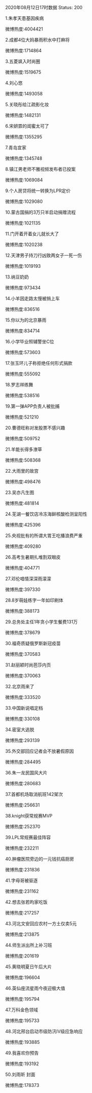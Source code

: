 2020年08月12日17时数据
Status: 200

1.朱孝天患基因疾病

微博热度:4004421

2.成都4位大妈暴雨积水中打麻将

微博热度:1714864

3.五菱飒入时尚圈

微博热度:1519675

4.刘心悠

微博热度:1493058

5.关晓彤给江疏影化妆

微博热度:1482131

6.宋妍霏的闺蜜太可了

微博热度:1355295

7.青岛宜家

微博热度:1345748

8.镇江男老师不雅视频发布者已投案

微博热度:1069084

9.个人房贷将统一转换为LPR定价

微博热度:1029080

10.蒙古国捐的3万只羊启动捐赠流程

微博热度:1021135

11.门开着开着女儿就长大了

微博热度:1020238

12.天津男子持刀行凶致两女子一死一伤

微博热度:1019193

13.纳豆奶奶

微博热度:973434

14.小羊因走路太慢被捎上车

微博热度:836516

15.你以为的北京暴雨

微博热度:834714

16.小学毕业照辅警坐C位

微博热度:573603

17.张玉环儿子称拒绝任何形式捐款

微博热度:555092

18.罗志祥练舞

微博热度:538516

19.第一弹APP负责人被批捕

微博热度:521210

20.曹德旺称对发股票不感兴趣

微博热度:509752

21.羊能长得多潦草

微博热度:508368

22.大雨里的故宫

微博热度:498476

23.吴亦凡生图

微博热度:481814

24.芜湖一餐饮店冷冻海鲜核酸检测呈阳性

微博热度:425396

25.央视批有的所谓大胃王吃播浪费严重

微博热度:409280

26.高考生暑期扎堆割双眼皮

微博热度:404771

27.邓伦唱情深深雨濛濛

微博热度:397330

28.8岁萌娃练字一年如印刷体

微博热度:388173

29.总务处主任1年贪小学生餐费131万

微博热度:378679

30.福奇质疑俄罗斯新冠疫苗

微博热度:370583

31.赵丽颖时尚芭莎内页

微博热度:370063

32.北京雨来了

微博热度:333520

33.中国新说唱定档

微博热度:330108

34.密室大逃脱

微博热度:293139

35.外交部回应记者会不放暑假原因

微博热度:284495

36.朱一龙民国风大片

微博热度:280683

37.首都机场取消航班142架次

微博热度:256631

38.knight获常规赛MVP

微博热度:252370

39.LPL常规赛最佳阵容

微博热度:232211

40.肿瘤医院旁边的一元钱抗癌厨房

微博热度:231836

41.字母哥被驱逐

微博热度:231162

42.想去张若昀家吃饭

微博热度:217257

43.河北文安回应农村一方土仅卖5元

微博热度:213875

44.师生派出所上补习班

微博热度:201619

45.黄晓明夏日午后大片

微博热度:196604

46.英仙座流星雨今夜迎极大值

微博热度:195794

47.万科金色领域

微博热度:195733

48.河北邢台启动市级防汛Ⅳ级应急响应

微博热度:193885

49.我喜欢你预告

微博热度:193192

50.刘雨昕 封面

微博热度:178373


